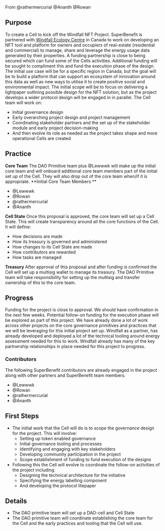 
From @rathermercurial @Ananth @Rowan  

## Purpose
To create a Cell to kick off the Windfall NFT Project. 
SuperBenefit is partnered with [Windfall Ecology Centre](https://windfallcentre.ca/) in Canada to work on developing an NFT tool and platform for owners and occupiers of real-estate (residential and commercial) to manage, share and leverage the energy usage data generated by their properties. 
A funding partnership is close to being secured which can fund some of the Cells activities. Additional funding will be sought to compliment this and fund the execution phase of the design.  
The initial use case will be for a specific region in Canada, but the goal will be to build a platform that can support an ecosystem of innovation around this data as well as new ways to utilise it to create positive social and environmental impact. 
The initial scope will be to focus on delivering a lightpaper outlining possible design for the NFT solution, but as the project develops a wider protocol design will be engaged in in parallel. 
The Cell team will work on:
- Initial governance design
- Early overarching project design and project management
- Coordinating stakeholder partners and the set up of the stakeholder module and early project decision-making
- And then evolve its role as needed as the project takes shape and more operational Cells are created

## Practice
**Core Team**
The DAO Primitive team plus @Lewwwk  will make up the initial core team and will onboard additional core team members part of the initial set up of the Cell. They will also drop out of the core team when/if it is appropriate. 
**Initial Core Team Members **
- @Lewwwk 
- @Rowan 
- @rathermercurial 
- @Ananth 

**Cell State**
Once this proposal is approved, the core team will set up a Cell State. This will create transparency around all the core functions of the Cell. It will define:
- How decisions are made
- How its treasury is governed and administered
- How changes to its Cell State are made
- How contributors are rewarded
- How tasks are managed

**Treasury**
After approval of this proposal and after funding is confirmed the Cell will set up a multisig wallet to manage its treasury.
The DAO Primitive team will take responsibility for setting up the multisig and transfer ownership of this to the core team. 
## Progress
Funding for the project is close to approval. We should have confirmation in the next few weeks. Potential follow-on funding for the execution phase will be explored as part of this project. 
We have already done a lot of work across other projects on the core governance primitives and practices that we will be leveraging for this initial project set up.
Windfall as a partner, has already developed and deployed a lot of the technical tooling around energy assessment needed for this to work.
Windfall already has many of the key partnership relationships in place needed for this project to progress. 
### Contributors
The following SuperBenefit contributors are already engaged in the project along with other partners and SuperBenefit team members.  
- @Lewwwk 
- @Rowan  
- @rathermercurial
- @Ananth 

## First Steps
- The initial work that the Cell will do is to scope the governance design for the project. This will involve:
	- Setting up token enabled governance
	- Initial governance tooling and processes
	- Identifying and engaging with key stakeholders 
	- Developing community participation in the project
	- Scope establishment of funding to fund execution of the designs
- Following this the Cell will evolve to coordinate the follow-on activities of the project including:
	- Designing the technical architecture for the initiative
	- Specifying the energy labelling component 
	- And developing the protocol litepaper 

## Details
- The DAO primitive team will set up a DAO-cell and Cell State 
- The DAO primitive team will coordinate establishing the core team for the Cell and the early practices and tooling that the Cell will use. 

